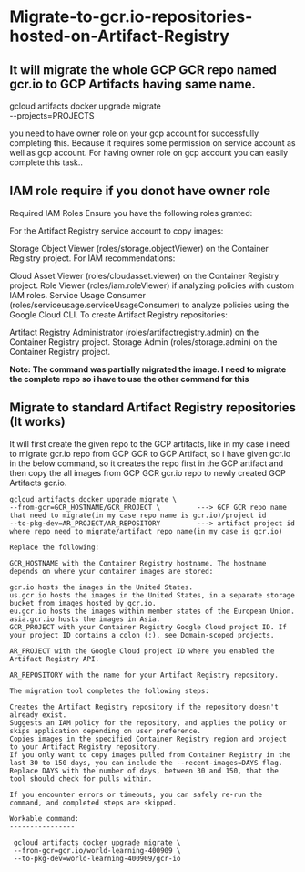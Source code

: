 # Migrate-to-gcr.io-repositories-hosted-on-Artifact-Registry

## It will migrate the whole GCP GCR repo named gcr.io to GCP Artifacts having same name.
  
  gcloud artifacts docker upgrade migrate \
        --projects=PROJECTS

  you need to have owner role on your gcp account for successfully completing this. Because it requires some permission on service account as well as gcp account. For having owner role on gcp account you can easily complete this task..


## IAM role require if you donot have owner role 

  Required IAM Roles
  Ensure you have the following roles granted:
  
  For the Artifact Registry service account to copy images:
  
  Storage Object Viewer (roles/storage.objectViewer) on the Container Registry project.
  For IAM recommendations:
  
  Cloud Asset Viewer (roles/cloudasset.viewer) on the Container Registry project.
  Role Viewer (roles/iam.roleViewer) if analyzing policies with custom IAM roles.
  Service Usage Consumer (roles/serviceusage.serviceUsageConsumer) to analyze policies using the Google Cloud CLI.
  To create Artifact Registry repositories:
  
  Artifact Registry Administrator (roles/artifactregistry.admin) on the Container Registry project.
  Storage Admin (roles/storage.admin) on the Container Registry project.

**Note: The command was partially migrated the image. I need to migrate the complete repo so i have to use the other command for this**   

## Migrate to standard Artifact Registry repositories (It works)

   It will first create the given repo to the GCP artifacts, like in my case i need to migrate gcr.io repo from GCP GCR to GCP Artifact, so i have given gcr.io in the below command, so it creates the repo first in the GCP artifact and then copy the all images from GCP GCR gcr.io repo to newly created GCP Artifacts gcr.io.

    gcloud artifacts docker upgrade migrate \
    --from-gcr=GCR_HOSTNAME/GCR_PROJECT \         ---> GCP GCR repo name that need to migrate(in my case repo name is gcr.io)/project id
    --to-pkg-dev=AR_PROJECT/AR_REPOSITORY         ---> artifact project id where repo need to migrate/artifact repo name(in my case is gcr.io)
    
    Replace the following:
    
    GCR_HOSTNAME with the Container Registry hostname. The hostname depends on where your container images are stored:
    
    gcr.io hosts the images in the United States.
    us.gcr.io hosts the images in the United States, in a separate storage bucket from images hosted by gcr.io.
    eu.gcr.io hosts the images within member states of the European Union.
    asia.gcr.io hosts the images in Asia.
    GCR_PROJECT with your Container Registry Google Cloud project ID. If your project ID contains a colon (:), see Domain-scoped projects.
    
    AR_PROJECT with the Google Cloud project ID where you enabled the Artifact Registry API.
    
    AR_REPOSITORY with the name for your Artifact Registry repository.
    
    The migration tool completes the following steps:
    
    Creates the Artifact Registry repository if the repository doesn't already exist.
    Suggests an IAM policy for the repository, and applies the policy or skips application depending on user preference.
    Copies images in the specified Container Registry region and project to your Artifact Registry repository.
    If you only want to copy images pulled from Container Registry in the last 30 to 150 days, you can include the --recent-images=DAYS flag. Replace DAYS with the number of days, between 30 and 150, that the tool should check for pulls within.
    
    If you encounter errors or timeouts, you can safely re-run the command, and completed steps are skipped.

    Workable command:
    ----------------

     gcloud artifacts docker upgrade migrate \
     --from-gcr=gcr.io/world-learning-400909 \
     --to-pkg-dev=world-learning-400909/gcr-io
    
